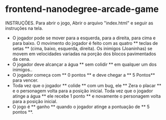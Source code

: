 frontend-nanodegree-arcade-game
===============================

INSTRUÇÕES. 
Para abrir o jogo, Abrir o arquivo "index.html" e seguir as instruções na tela.

- O jogador pode se mover para a esquerda, para a direita, para cima e para baixo. O movimento do jogador é feito com as quatro ** teclas de setas ** (cima, baixo, esquerda, direita). Os inimigos (Joaninhas) se movem em velocidades variadas na porção dos blocos pavimentados da cena.
- O jogador deve alcançar a água ** sem colidir ** em qualquer um dos inimigos..
- O jogador começa com ** 0 pontos ** e deve chegar a ** 5 Pontos** para vencer.
- Toda vez que o jogador ** colide ** com um bug, ele ** Zera o placar ** e o personagem volta para a posição inicial. Toda vez que o jogador atinge a  água ** ele  recebe 1 ponto ** e novamente o personagem volta para a posição inicial.
- O jogo é ** ganho ** quando o jogador atinge a pontuação de ** 5 pontos **.

